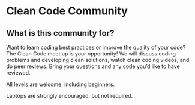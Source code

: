 # Clean Code Community

## What is this community for? 
Want to learn coding best practices or improve the quality of your code? The Clean Code meet up is your opportunity! We will discuss coding problems and developing clean solutions, watch clean coding videos, and do peer reviews. Bring your questions and any code you’d like to have reviewed. 

All levels are welcome, including beginners. 

Laptops are strongly encouraged, but not required.



